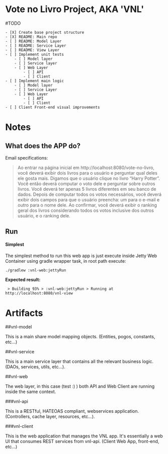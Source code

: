Vote no Livro Project, AKA 'VNL'
=============

#TODO

    - [X] Create base project structure
    - [X] README: Main repo
    - [ ] README: Model Layer
    - [ ] README: Service Layer
    - [ ] README: View Layer
    - [ ] Implement unit tests
        - [ ] Model layer
        - [ ] Service layer
        - [ ] Web Layer
            - [ ] API
            - [ ] Client
    - [ ] Implement main logic
        - [ ] Model layer
        - [ ] Service Layer
        - [ ] Web Layer
            - [ ] API
            - [ ] Client
    - [ ] Client Front-end visual improvements                 

# Notes

## What does the APP do?

Email specifications:   

> Ao entrar na página inicial em http://localhost:8080/vote-no-livro, você deverá exibir dois livros para o usuário e perguntar qual deles ele gosta mais. Digamos que o usuário clique no livro “Harry Potter”. Você então deverá computar o voto dele e perguntar sobre outros livros.  Você deverá ter apenas 5 livros diferentes em seu banco de dados. Depois de computar todos os votos necessários, você deverá exibir dois campos para que o usuário preencha: um para o e-mail e outro para o nome dele. Ao confirmar, você deverá exibir o ranking geral dos livros considerando todos os votos inclusive dos outros usuário, e o ranking dele.

## Run

#### Simplest

The simplest method to run this web app is just execute inside Jetty Web Container using gradle wrapper task, in root path execute:

```
./gradlew :vnl-web:jettyRun
```

**Expected result:**

```
 > Building 93% > :vnl-web:jettyRun > Running at http://localhost:8080/vnl-view
```

# Artifacts

##vnl-model

This is a main share model mapping objects. (Entities, pogos, constants, etc...)

##vnl-service

This is a main service layer that contains all the relevant business logic. (DAOs, services, utils, etc...).

##vnl-web

The web layer, in this case (test :) ) both API and Web Client are running inside the same context.

###vnl-api

This is a RESTful, HATEOAS compliant, webservices application. (Controllers, cache layer, resources, etc...).

###vnl-client

This is the web application that manages the VNL app. It's essentially a web UI that consumes REST services from vnl-api. (Client Web App, front-end, etc...)
